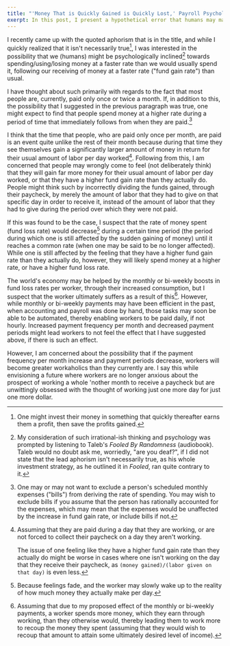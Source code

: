 ```yaml
---
title: "'Money That is Quickly Gained is Quickly Lost,' Payroll Psychology, and Consumerism"
exerpt: In this post, I present a hypothetical error that humans may make when they receive their monthly or bi-weekly paychecks and explore how the error might help the economy and cause workers to suffer.
---
```


I recently came up with the quoted aphorism that is in the title, and while I quickly realized that it isn't necessarily true[^1],
I was interested in the possibility that we (humans) might be psychologically inclined[^2] towards spending/using/losing money at a faster rate than we would usually spend it, following our receiving of money at a faster rate ("fund gain rate") than usual.

[^1]: One might invest their money in something that quickly thereafter earns them a profit, then save the profits gained.
[^2]: My consideration of such irrational-ish thinking and psychology was prompted by listening to Taleb's _Fooled By Randomness_ (audiobook). Taleb would no doubt ask me, worriedly, "are you deaf?", if I did not state that the lead aphorism isn't necessarily true, as his whole investment strategy, as he outlined it in _Fooled_, ran quite contrary to it.

I have thought about such primarily with regards to the fact that most people are, currently, paid only once or twice a month.
If, in addition to this, the possibility that I suggested in the previous paragraph was true, one might expect to find that people spend money at a higher rate during a period of time that immediately follows from when they are paid.[^billsExcluded]

[^billsExcluded]: One may or may not want to exclude a person's scheduled monthly expenses ("bills") from deriving the rate of spending. You may wish to exclude bills if you assume that the person has rationally accounted for the expenses, which may mean that the expenses would be unaffected by the increase in fund gain rate, or include bills if not.

I think that the time that people, who are paid only once per month, are paid is an event quite unlike the rest of their month because during that time they see themselves gain a significantly larger amount of money in return for their usual amount of labor per day worked[^comeIntoWorkAnyway].
Following from this, I am concerned that people may wrongly come to feel (not deliberately think) that they will gain far more money for their usual amount of labor per day worked,
or that they have a higher fund gain rate than they actually do.
People might think such by incorrectly dividing the funds gained, through their paycheck, by merely the amount of labor that they had to give on that specific day in order to receive it, instead of the amount of labor that they had to give during the period over which they were not paid.

[^comeIntoWorkAnyway]: Assuming that they are paid during a day that they are working, or are not forced to collect their paycheck on a day they aren't working.

	The issue of one feeling like they have a higher fund gain rate than they actually do might be worse in cases where one isn't working on the day that they receive their paycheck,
as `(money gained)/(labor given on that day)` is even less.

If this was found to be the case, I suspect that the rate of money spent (fund loss rate) would decrease[^feelingsFade] during a certain time period (the period during which one is still affected by the sudden gaining of money) until it reaches a common rate (when one may be said to be no longer affected).
While one is still affected by the feeling that they have a higher fund gain rate than they actually do, however, they will likely spend money at a higher rate, or have a higher fund loss rate.

[^feelingsFade]: Because feelings fade, and the worker may slowly wake up to the reality of how much money they actually make per day.

The world's economy may be helped by the monthly or bi-weekly boosts in fund loss rates per worker, through their increased consumption,
but I suspect that the worker ultimately suffers as a result of this[^lessMoneyMoreWork].
However, while monthly or bi-weekly payments may have been efficient in the past, when accounting and payroll was done by hand, those tasks may soon be able to be automated, thereby enabling workers to be paid daily, if not hourly.
Increased payment frequency per month and decreased payment periods might lead workers to not feel the effect that I have suggested above, if there is such an effect.

[^lessMoneyMoreWork]: Assuming that due to my proposed effect of the monthly or bi-weekly payments, a worker spends more money, which they earn through working, than they otherwise would, thereby leading them to work more to recoup the money they spent (assuming that they would wish to recoup that amount to attain some ultimately desired level of income).

However, I am concerned about the possibility that if the payment frequency per month increase and payment periods decrease, workers will become greater workaholics than they currently are.
I say this while envisioning a future where workers are no longer anxious about the prospect of working a whole 'nother month to receive a paycheck
but are unwittingly obsessed with the thought of working just one more day for just one more dollar.
